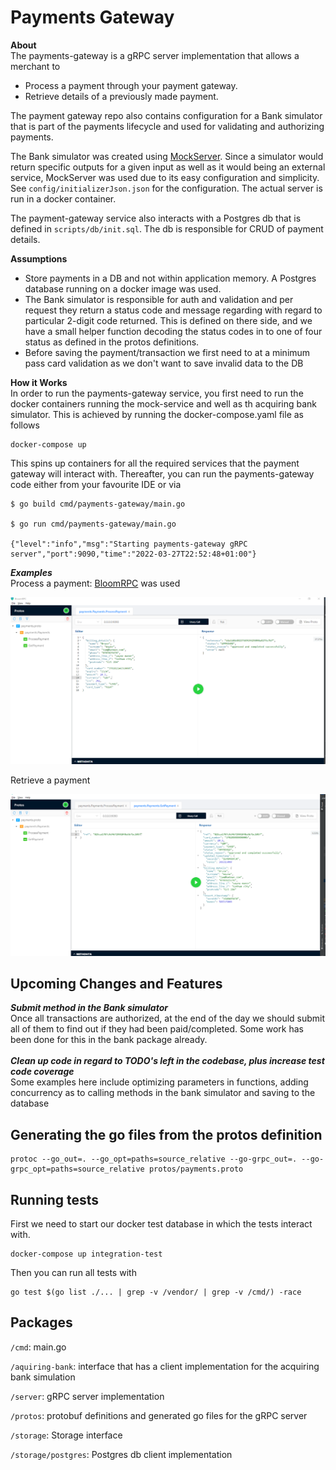 # Payments Gateway

**About** <br />
The payments-gateway is a gRPC server implementation that allows 
a merchant to 
* Process a payment through your payment gateway.
* Retrieve details of a previously made payment.

The payment gateway repo also contains configuration for a Bank simulator that is part
of the payments lifecycle and used for validating and authorizing payments.

The Bank simulator was created using [MockServer](https://www.mock-server.com/).
Since a simulator would return specific outputs for a given input as well as it would being
an external service, MockServer was used due to its easy configuration and simplicity. 
See `config/initializerJson.json` for the configuration. The actual server is run in a docker container.

The payment-gateway service also interacts with a Postgres db that is defined in
`scripts/db/init.sql`. The db is responsible for CRUD of payment details. 

**Assumptions** <br />
* Store payments in a DB and not within application memory. A Postgres database running on a docker image was used. 
* The Bank simulator is responsible for auth and validation and per request they return a status code and message regarding
with regard to particular 2-digit code returned. This is defined on there side, and we have a small helper function decoding 
the status codes in to one of four status as defined in the protos definitions. 
* Before saving the payment/transaction we first need to at a minimum pass card validation as we don't want to save invalid data to the DB

**How it Works** <br />
In order to run the payments-gateway service, you first need to run the docker containers
running the mock-service and well as th acquiring bank simulator.
This is achieved by running the docker-compose.yaml file as follows

```shell
docker-compose up
```

This spins up containers for all the required services that the payment gateway will interact with.
Thereafter, you can run the payments-gateway code either from your favourite IDE or via

```shell
$ go build cmd/payments-gateway/main.go

$ go run cmd/payments-gateway/main.go

{"level":"info","msg":"Starting payments-gateway gRPC server","port":9090,"time":"2022-03-27T22:52:48+01:00"}

```


***Examples*** <br />
Process a payment: 
[BloomRPC](https://github.com/bloomrpc/bloomrpc) was used

![process a payment](Process_Payments_Success.PNG)

Retrieve a payment

![process a payment](Get_Payments_Success.PNG)

## Upcoming Changes and Features
***Submit method in the Bank simulator*** <br />
Once all transactions are authorized, at the end of the day we should submit all of them to find out if they had been 
paid/completed. Some work has been done for this in  the bank package already.<br /><br />
***Clean up code in regard to TODO's left in the codebase, plus increase test code coverage*** <br />
Some examples here include optimizing parameters in functions, adding concurrency as to calling methods in the bank 
simulator and saving to the database

## Generating the go files from the protos definition
```shell
protoc --go_out=. --go_opt=paths=source_relative --go-grpc_out=. --go-grpc_opt=paths=source_relative protos/payments.proto
```

## Running tests
First we need to start our docker test database in which the tests interact with.
```shell
docker-compose up integration-test 
```
Then you can run all tests with
```shell
go test $(go list ./... | grep -v /vendor/ | grep -v /cmd/) -race
```

## Packages

`/cmd`: main.go

`/aquiring-bank`: interface that has a client implementation for the acquiring bank simulation

`/server`: gRPC server implementation

`/protos`: protobuf definitions and generated go files for the gRPC server

`/storage`: Storage interface

`/storage/postgres`: Postgres db client implementation
